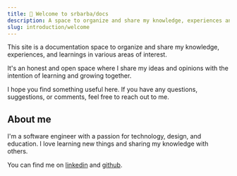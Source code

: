 ```yaml
---
title: 👋 Welcome to srbarba/docs
description: A space to organize and share my knowledge, experiences and learnings in different areas of interest.
slug: introduction/welcome
---
```


This site is a documentation space to organize and share my knowledge, experiences, and learnings in various areas of interest.

It's an honest and open space where I share my ideas and opinions with the intention of learning and growing together.

I hope you find something useful here. If you have any questions, suggestions, or comments, feel free to reach out to me.

## About me

I'm a software engineer with a passion for technology, design, and education. I love learning new things and sharing my knowledge with others.

You can find me on [linkedin](https://www.linkedin.com/in/juanpbarba/) and [github](https://github.com/srbarba).
